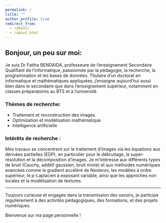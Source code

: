 ```yaml
---
permalink: /
title: ""
author_profile: true
redirect_from: 
  - /about/
  - /about.html
---
```

## Bonjour, un peu sur moi:

Je suis Dr Fatiha BENDAIDA, professeure de l’enseignement Secondaire Qualifiant de l’informatique, passionnée par la pédagogie, la recherche, la programmation et les bases de données.
Titulaire d’un doctorat en informatique et mathématiques appliquées, j’enseigne aujourd’hui aussi bien dans le secondaire que dans l’enseignement supérieur, notamment en classes préparatoires au BTS et à l’université.

### Thèmes de recherche:

* Traitement et reconstruction des images
* Optimisation et modélisation mathématique
* Intelligence artificielle

### Intérêts de recherche :

Mes travaux se concentrent sur le traitement d’images via les équations aux dérivées partielles (EDP), en particulier pour le débruitage, la super-résolution et la décomposition d’images.
Je m’intéresse aux différents types de bruit (Cauchy, additif gaussien, bruit mixte) et aux méthodes numériques avancées comme le gradient accéléré de Nesterov, les modèles à ordre supérieur, le p-Laplacien à exposant variable, ainsi que les approches non locales et la modélisation de textures.

---
Toujours curieuse et engagée dans la transmission des savoirs, je participe régulièrement à des activités pédagogiques, des formations, et des projets numériques.

Bienvenue sur ma page personnelle !
